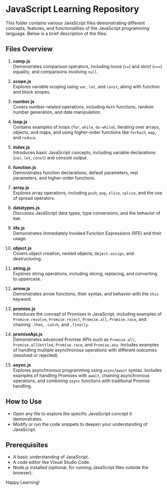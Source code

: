 # JavaScript Learning Repository

This folder contains various JavaScript files demonstrating different concepts, features, and functionalities of the JavaScript programming language. Below is a brief description of the files:

## Files Overview

1. **comp.js**  
   Demonstrates comparison operators, including loose (`==`) and strict (`===`) equality, and comparisons involving `null`.

2. **scope.js**  
   Explores variable scoping using `var`, `let`, and `const`, along with function and block scopes.

3. **number.js**  
   Covers number-related operations, including `Math` functions, random number generation, and date manipulation.

4. **loop.js**  
   Contains examples of loops (`for`, `while`, `do-while`), iterating over arrays, objects, and maps, and using higher-order functions like `forEach`, `map`, and `reduce`.

5. **index.js**  
   Introduces basic JavaScript concepts, including variable declarations (`var`, `let`, `const`) and console output.

6. **function.js**  
   Demonstrates function declarations, default parameters, rest parameters, and higher-order functions.

7. **array.js**  
   Explores array operations, including `push`, `pop`, `slice`, `splice`, and the use of spread operators.

8. **datatypes.js**  
   Discusses JavaScript data types, type conversions, and the behavior of `NaN`.

9. **iife.js**  
   Demonstrates Immediately Invoked Function Expressions (IIFE) and their usage.

10. **object.js**  
    Covers object creation, nested objects, `Object.assign`, and destructuring.

11. **string.js**  
    Explores string operations, including slicing, replacing, and converting to uppercase.

12. **arrow.js**  
    Demonstrates arrow functions, their syntax, and behavior with the `this` keyword.

13. **promise.js**  
    Introduces the concept of Promises in JavaScript, including examples of `Promise.resolve`, `Promise.reject`, `Promise.all`, `Promise.race`, and chaining `.then`, `.catch`, and `.finally`.

14. **promiseApi.js**  
    Demonstrates advanced Promise APIs such as `Promise.all`, `Promise.allSettled`, `Promise.race`, and `Promise.any`. Includes examples of handling multiple asynchronous operations with different outcomes (resolved or rejected).

15. **async.js**  
    Explores asynchronous programming using `async`/`await` syntax. Includes examples of handling Promises with `await`, chaining asynchronous operations, and combining `async` functions with traditional Promise handling.

## How to Use

- Open any file to explore the specific JavaScript concept it demonstrates.
- Modify or run the code snippets to deepen your understanding of JavaScript.

## Prerequisites

- A basic understanding of JavaScript.
- A code editor like Visual Studio Code.
- Node.js installed (optional, for running JavaScript files outside the browser).

Happy Learning!